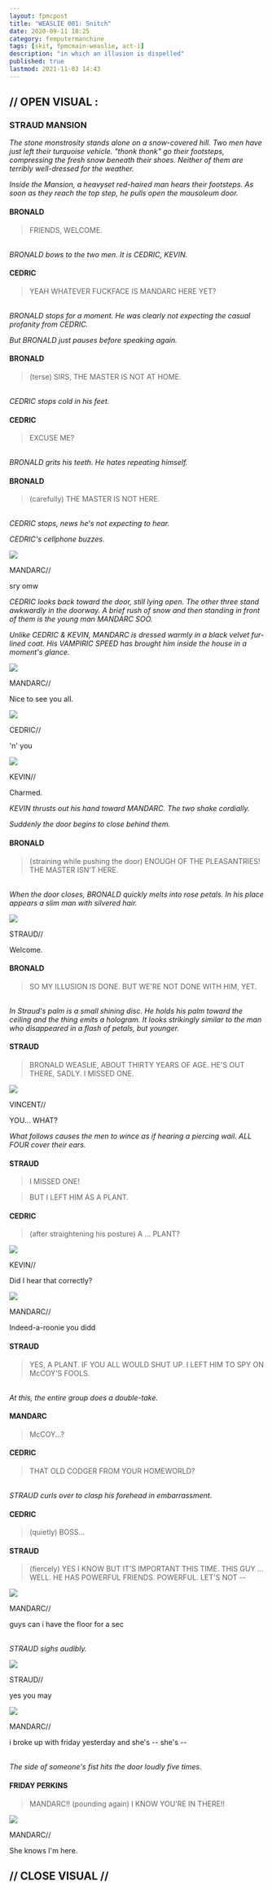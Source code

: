```yaml
---
layout: fpmcpost
title: "WEASLIE 001: Snitch"
date: 2020-09-11 18:25
category: femputermanchine
tags: [skit, fpmcmain-weaslie, act-i]
description: "in which an illusion is dispelled"
published: true
lastmod: 2021-11-03 14:43
---
```

[//]: # (  9/11/20  -added)
[//]: # ( 10/15/21  -linkout removed)
[//]: # ( 10/26/21  -formatting update)
[//]: # ( 11/03/21  -title added)

## // OPEN VISUAL : ##

### STRAUD MANSION ###

<i>The stone monstrosity stands alone on a snow-covered hill. Two men have just left their turquoise vehicle. "thonk thonk" go their footsteps, compressing the fresh snow beneath their shoes. Neither of them are terribly well-dressed for the weather. </i>

<i>Inside the Mansion, a heavyset red-haired man hears their footsteps. As soon as they reach the top step, he pulls open the mausoleum door. </i>

#### BRONALD ####

> FRIENDS, WELCOME.

<br><I>BRONALD bows to the two men. It is CEDRIC, KEVIN. </i>

#### CEDRIC ####

> YEAH WHATEVER FUCKFACE IS MANDARC HERE YET?

<br><i>BRONALD stops for a moment. He was clearly not expecting the casual profanity from CEDRIC. </i>

<i>But BRONALD just pauses before speaking again. </i>

#### BRONALD ####

> (terse) SIRS, THE MASTER IS NOT AT HOME.

<br><I>CEDRIC stops cold in his feet.</i>

#### CEDRIC ####

> EXCUSE ME?

<br><I>BRONALD grits his teeth. He hates repeating himself.</i>

#### BRONALD ####

> (carefully) THE MASTER IS NOT HERE.

<br><I>CEDRIC stops, news he's not expecting to hear. </i>

<i>CEDRIC's cellphone buzzes. </i>

<div class="chat-box">
<img src="{{ site.url }}/assets/tb/mandarc.jpg" class="chat-portrait" />
<p class="ppl-sez">MANDARC//</p>
<p class="ppl-sez">sry omw</p>
</div>

<i>CEDRIC looks back toward the door, still lying open. The other three stand awkwardly in the doorway. A brief rush of snow and then standing in front of them is the young man MANDARC SOO. </i>

<i>Unlike CEDRIC & KEVIN, MANDARC is dressed warmly in a black velvet fur-lined coat. His VAMPIRIC SPEED has brought him inside the house in a moment's glance. </i>

<div class="chat-box">
<img src="{{ site.url }}/assets/tb/mandarc-joke.jpg" class="chat-portrait" />
<p class="ppl-sez">MANDARC//</p>
<p class="ppl-sez">Nice to see you all.</p>
</div>

<div class="chat-box">
<img src="{{ site.url }}/assets/tb/cedric.jpg" class="chat-portrait" />
<p class="ppl-sez">CEDRIC//</p>
<p class="ppl-sez">'n' you</p>
</div>

<div class="chat-box">
<img src="{{ site.url }}/assets/tb/kevin-thinks.jpg" class="chat-portrait" />
<p class="ppl-sez">KEVIN//</p>
<p class="ppl-sez">Charmed.</p>
</div>

<i>KEVIN thrusts out his hand toward MANDARC. The two shake cordially. </i>

<i>Suddenly the door begins to close behind them. </i>

#### BRONALD ####

> (straining while pushing the door) ENOUGH OF THE PLEASANTRIES! THE MASTER ISN'T HERE.

<br><i>When the door closes, BRONALD quickly melts into rose petals. In his place appears a slim man with silvered hair.</i>

<div class="chat-box">
<img src="{{ site.url }}/assets/tb/straud-happy.jpg" class="chat-portrait" />
<p class="ppl-sez">STRAUD//</p>
<p class="ppl-sez">Welcome.</p>
</div>

#### BRONALD ####

> SO MY ILLUSION IS DONE. BUT WE'RE NOT DONE WITH HIM, YET.

<br><I>In Straud's palm is a small shining disc. He holds his palm toward the ceiling and the thing emits a hologram. It looks strikingly similar to the man who disappeared in a flash of petals, but younger.</i>

#### STRAUD ####

> BRONALD WEASLIE, ABOUT THIRTY YEARS OF AGE. HE'S OUT THERE, SADLY. I MISSED ONE.

<div class="chat-box">
<img src="{{ site.url }}/assets/tb/kevcropped.jpg" class="chat-portrait" />
<p class="ppl-sez">VINCENT//</p>
<p class="ppl-sez">YOU... WHAT?</p>
</div>

<I>What follows causes the men to wince as if hearing a piercing wail. ALL FOUR cover their ears.</i>

#### STRAUD ####

> I MISSED ONE!

> BUT I LEFT HIM AS A PLANT.

#### CEDRIC ####

> (after straightening his posture) A ... PLANT?

<div class="chat-box">
<img src="{{ site.url }}/assets/tb/kevin-thinks.jpg" class="chat-portrait" />
<p class="ppl-sez">KEVIN//</p>
<p class="ppl-sez">Did I hear that correctly? </p>
</div>

<div class="chat-box">
<img src="{{ site.url }}/assets/tb/mandarc-insp-snow.jpg" class="chat-portrait" />
<p class="ppl-sez">MANDARC//</p>
<p class="ppl-sez">Indeed-a-roonie you didd</p>
</div>

#### STRAUD ####

> YES, A PLANT. IF YOU ALL WOULD SHUT UP. I LEFT HIM TO SPY ON McCOY'S FOOLS.

<br><I>At this, the entire group does a double-take.</i>

#### MANDARC ####

> McCOY...?

#### CEDRIC ####

> THAT OLD CODGER FROM YOUR HOMEWORLD?

<br><i>STRAUD curls over to clasp his forehead in embarrassment.</i>

#### CEDRIC ####

> (quietly) BOSS...

#### STRAUD ####

> (fiercely) YES I KNOW BUT IT'S IMPORTANT THIS TIME. THIS GUY ... WELL. HE HAS POWERFUL FRIENDS. POWERFUL. LET'S NOT --

<div class="chat-box">
<img src="{{ site.url }}/assets/tb/mandarc-happytb.jpg" class="chat-portrait" />
<p class="ppl-sez">MANDARC//</p>
<p class="ppl-sez">guys can i have the floor for a sec</p>
</div>

<br><i>STRAUD sighs audibly.</i>

<div class="chat-box">
<img src="{{ site.url }}/assets/tb/straud-bored.jpg" class="chat-portrait" />
<p class="ppl-sez">STRAUD//</p>
<p class="ppl-sez">yes you may</p>
</div>

<div class="chat-box">
<img src="{{ site.url }}/assets/tb/mandarc1.jpg" class="chat-portrait" />
<p class="ppl-sez">MANDARC//</p>
<p class="ppl-sez">i broke up with friday yesterday and she's -- she's --</p>
</div>

<br><i>The side of someone's fist hits the door loudly five times.</i>

#### FRIDAY PERKINS ####

> MANDARC!! (pounding again) I KNOW YOU'RE IN THERE!! 

<div class="chat-box">
<img src="{{ site.url }}/assets/tb/mandarc1.jpg" class="chat-portrait" />
<p class="ppl-sez">MANDARC//</p>
<p class="ppl-sez">She knows I'm here.</p>
</div>

## // CLOSE VISUAL // ##


